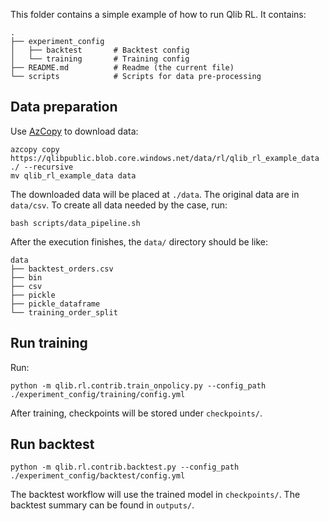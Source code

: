 This folder contains a simple example of how to run Qlib RL. It contains:

```
.
├── experiment_config
│   ├── backtest       # Backtest config
│   └── training       # Training config
├── README.md          # Readme (the current file)
└── scripts            # Scripts for data pre-processing
```

## Data preparation

Use [AzCopy](https://learn.microsoft.com/en-us/azure/storage/common/storage-use-azcopy-v10) to download data:

```
azcopy copy https://qlibpublic.blob.core.windows.net/data/rl/qlib_rl_example_data ./ --recursive
mv qlib_rl_example_data data
```

The downloaded data will be placed at `./data`. The original data are in `data/csv`. To create all data needed by the case, run:

```
bash scripts/data_pipeline.sh
```

After the execution finishes, the `data/` directory should be like:

```
data
├── backtest_orders.csv
├── bin
├── csv
├── pickle
├── pickle_dataframe
└── training_order_split
```

## Run training

Run:

```
python -m qlib.rl.contrib.train_onpolicy.py --config_path ./experiment_config/training/config.yml
```

After training, checkpoints will be stored under `checkpoints/`.

## Run backtest

```
python -m qlib.rl.contrib.backtest.py --config_path ./experiment_config/backtest/config.yml
```

The backtest workflow will use the trained model in `checkpoints/`. The backtest summary can be found in `outputs/`.
